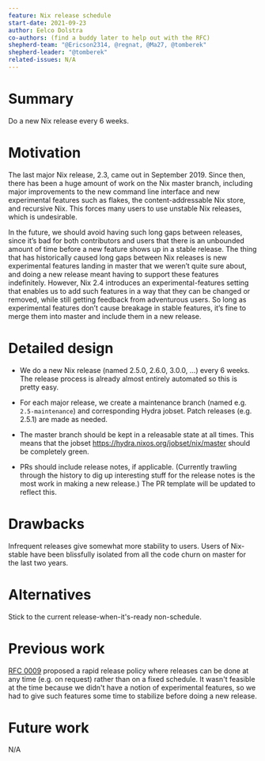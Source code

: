 ```yaml
---
feature: Nix release schedule
start-date: 2021-09-23
author: Eelco Dolstra
co-authors: (find a buddy later to help out with the RFC)
shepherd-team: "@Ericson2314, @regnat, @Ma27, @tomberek"
shepherd-leader: "@tomberek"
related-issues: N/A
---
```


# Summary
[summary]: #summary

Do a new Nix release every 6 weeks.

# Motivation
[motivation]: #motivation

The last major Nix release, 2.3, came out in September 2019. Since
then, there has been a huge amount of work on the Nix master branch,
including major improvements to the new command line interface and new
experimental features such as flakes, the content-addressable Nix
store, and recursive Nix. This forces many users to use unstable Nix
releases, which is undesirable.

In the future, we should avoid having such long gaps between releases,
since it’s bad for both contributors and users that there is an
unbounded amount of time before a new feature shows up in a stable
release. The thing that has historically caused long gaps between Nix
releases is new experimental features landing in master that we
weren’t quite sure about, and doing a new release meant having to
support these features indefinitely. However, Nix 2.4 introduces an
experimental-features setting that enables us to add such features in
a way that they can be changed or removed, while still getting
feedback from adventurous users. So long as experimental features
don’t cause breakage in stable features, it’s fine to merge them into
master and include them in a new release.

# Detailed design
[design]: #detailed-design

* We do a new Nix release (named 2.5.0, 2.6.0, 3.0.0, ...) every 6
  weeks. The release process is already almost entirely automated so
  this is pretty easy.

* For each major release, we create a maintenance branch (named
  e.g. `2.5-maintenance`) and corresponding Hydra jobset. Patch
  releases (e.g. 2.5.1) are made as needed.

* The master branch should be kept in a releasable state at all
  times. This means that the jobset
  https://hydra.nixos.org/jobset/nix/master should be completely
  green.

* PRs should include release notes, if applicable. (Currently trawling
  through the history to dig up interesting stuff for the release
  notes is the most work in making a new release.) The PR template
  will be updated to reflect this.

# Drawbacks
[drawbacks]: #drawbacks

Infrequent releases give somewhat more stability to users. Users of Nix-stable
have been blissfully isolated from all the code churn on master for
the last two years.

# Alternatives
[alternatives]: #alternatives

Stick to the current release-when-it's-ready non-schedule.

# Previous work

[RFC 0009](https://github.com/NixOS/rfcs/pull/9) proposed a rapid
release policy where releases can be done at any time (e.g. on
request) rather than on a fixed schedule. It wasn't feasible at the
time because we didn't have a notion of experimental features, so we
had to give such features some time to stabilize before doing a new
release.

# Future work
[future]: #future-work

N/A
